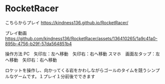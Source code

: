 # RocketRacer

こちらからプレイ
https://kindness136.github.io/RocketRacer/

プレイ動画
https://github.com/kindness136/RocketRacer/assets/136410265/1a9c41a0-895b-4756-b29f-57da564851b4

操作方法
PC　矢印左：左へ移動　矢印右：右へ移動
スマホ　画面左タップ：左へ移動　矢印右：右へ移動

ロケットを操作し、向かってくる岩をかわしながらゴールのタイムを競うシンプルなゲームです。１プレイ１分前後でできます
